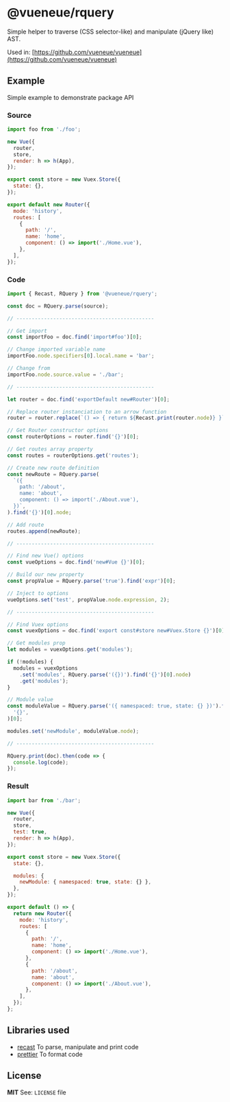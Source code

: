 # @vueneue/rquery

Simple helper to traverse (CSS selector-like) and manipulate (jQuery like) AST.

Used in: [https://github.com/vueneue/vueneue](https://github.com/vueneue/vueneue)

## Example

Simple example to demonstrate package API

### Source

```js
import foo from './foo';

new Vue({
  router,
  store,
  render: h => h(App),
});

export const store = new Vuex.Store({
  state: {},
});

export default new Router({
  mode: 'history',
  routes: [
    {
      path: '/',
      name: 'home',
      component: () => import('./Home.vue'),
    },
  ],
});
```

### Code

```js
import { Recast, RQuery } from '@vueneue/rquery';

const doc = RQuery.parse(source);

// ---------------------------------------------

// Get import
const importFoo = doc.find('import#foo')[0];

// Change imported variable name
importFoo.node.specifiers[0].local.name = 'bar';

// Change from
importFoo.node.source.value = './bar';

// ---------------------------------------------

let router = doc.find('exportDefault new#Router')[0];

// Replace router instanciation to an arrow function
router = router.replace(`() => { return ${Recast.print(router.node)} }`);

// Get Router constructor options
const routerOptions = router.find('{}')[0];

// Get routes array property
const routes = routerOptions.get('routes');

// Create new route definition
const newRoute = RQuery.parse(
  `({
    path: '/about',
    name: 'about',
    component: () => import('./About.vue'),
  })`,
).find('{}')[0].node;

// Add route
routes.append(newRoute);

// ---------------------------------------------

// Find new Vue() options
const vueOptions = doc.find('new#Vue {}')[0];

// Build our new property
const propValue = RQuery.parse('true').find('expr')[0];

// Inject to options
vueOptions.set('test', propValue.node.expression, 2);

// ---------------------------------------------

// Find Vuex options
const vuexOptions = doc.find('export const#store new#Vuex.Store {}')[0];

// Get modules prop
let modules = vuexOptions.get('modules');

if (!modules) {
  modules = vuexOptions
    .set('modules', RQuery.parse('({})').find('{}')[0].node)
    .get('modules');
}

// Module value
const moduleValue = RQuery.parse('({ namespaced: true, state: {} })').find(
  '{}',
)[0];

modules.set('newModule', moduleValue.node);

// ---------------------------------------------

RQuery.print(doc).then(code => {
  console.log(code);
});
```

### Result

```js
import bar from './bar';

new Vue({
  router,
  store,
  test: true,
  render: h => h(App),
});

export const store = new Vuex.Store({
  state: {},

  modules: {
    newModule: { namespaced: true, state: {} },
  },
});

export default () => {
  return new Router({
    mode: 'history',
    routes: [
      {
        path: '/',
        name: 'home',
        component: () => import('./Home.vue'),
      },
      {
        path: '/about',
        name: 'about',
        component: () => import('./About.vue'),
      },
    ],
  });
};
```

## Libraries used

- [recast](https://github.com/benjamn/recast) To parse, manipulate and print code
- [prettier](https://prettier.io/) To format code

## License

**MIT** See: `LICENSE` file
